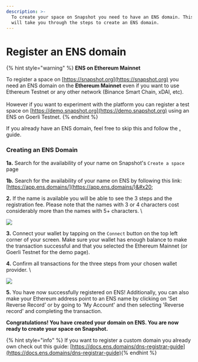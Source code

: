 ```yaml
---
description: >-
  To create your space on Snapshot you need to have an ENS domain. This page
  will take you through the steps to create an ENS domain.
---
```


# Register an ENS domain

{% hint style="warning" %}
**ENS on Ethereum Mainnet**

To register a space on [https://snapshot.org](https://snapshot.org) you need an ENS domain on the **Ethereum Mainnet** even if you want to use Ethereum Testnet or any other network (Binance Smart Chain, xDAI, etc).\
\
However if you want to experiment with the platform you can register a test space on [https://demo.snapshot.org](https://demo.snapshot.org) using an ENS on Goerli Testnet.&#x20;
{% endhint %}

If you already have an ENS domain, feel free to skip this and follow the [.](./ "mention") guide.

### **Creating an ENS Domain**

**1a.** Search for the availability of your name on Snapshot's `Create a space` page

**1b.**  Search for the availability of your name on ENS by following this link:  [https://app.ens.domains/](https://app.ens.domains/)&#x20;

**2.**  If the name is available you will be able to see the 3 steps and the registration fee. Please note that the names with 3 or 4 characters cost considerably more than the names with 5+ characters. \


![](https://lh6.googleusercontent.com/iE8w0jmuNrDV7jtpFPUYxB0rgSF6SKpU8OTNdVlvMaYaem1MzHglWQ9S99h2Ub-PWVJTDvOBbxGKA\_7OuNHe6-YIt003oEdvudCZG37xAuUXSmJP5PXl-1By7s8betevYzuID3c=s0)

**3.** Connect your wallet by tapping on the `Connect` button on the top left corner of your screen. Make sure your wallet has enough balance to make the transaction successful and that you selected the Ethereum Mainnet (or Goerli Testnet for the demo page).

**4.** Confirm all transactions for the three steps from your chosen wallet provider. \


![](https://lh5.googleusercontent.com/d11GatKZ1P25f-uE1RphuiPEEf1V5ni-zX4hF4CKJYWaZUKWojmdbDw5wxxudYRVJMzoGxmP9MNhsh-lYVJEWdFu5zurWD1DXOkoYr6gMznyIRf0roFCuBXaimPdbmiqx\_QNnqY=s0)

**5.** You have now successfully registered on ENS! Additionally, you can also make your Ethereum address point to an ENS name by clicking on ‘Set Reverse Record’ or by going to 'My Account' and then selecting 'Reverse record' and completing the transaction.

**Congratulations! You have created your domain on ENS. You are now ready to create your space on Snapshot.**

{% hint style="info" %}
If you want to register a custom domain you already own check out this guide: [https://docs.ens.domains/dns-registrar-guide](https://docs.ens.domains/dns-registrar-guide)​
{% endhint %}

